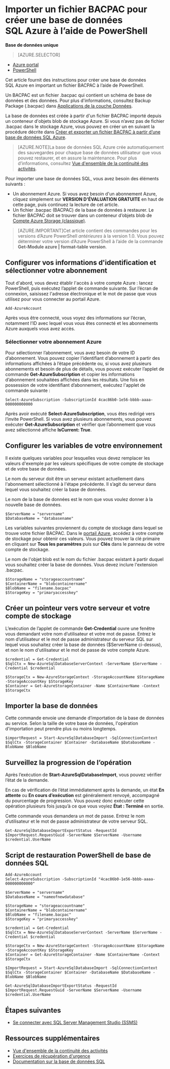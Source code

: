 <properties 
    pageTitle="Importer un fichier BACPAC pour créer une base de données SQL Azure à l’aide de PowerShell" 
    description="Importer un fichier BACPAC pour créer une base de données SQL Azure à l’aide de PowerShell" 
    services="sql-database" 
    documentationCenter="" 
    authors="stevestein" 
    manager="jeffreyg" 
    editor=""/>

<tags
    ms.service="sql-database"
    ms.devlang="NA"
    ms.topic="article"
    ms.tgt_pltfrm="powershell"
    ms.workload="data-management" 
    ms.date="12/01/2015"
    ms.author="sstein"/>

# Importer un fichier BACPAC pour créer une base de données SQL Azure à l’aide de PowerShell

**Base de données unique**

> [AZURE.SELECTOR]
- [Azure portal](sql-database-import.md)
- [PowerShell](sql-database-import-powershell.md)


Cet article fournit des instructions pour créer une base de données SQL Azure en important un fichier BACPAC à l’aide de PowerShell.

Un BACPAC est un fichier .bacpac qui contient un schéma de base de données et des données. Pour plus d'informations, consultez Backup Package (.bacpac) dans [Applications de la couche Données](https://msdn.microsoft.com/library/ee210546.aspx).

La base de données est créée à partir d'un fichier BACPAC importé depuis un conteneur d'objets blob de stockage Azure. Si vous n’avez pas de fichier .bacpac dans le stockage Azure, vous pouvez en créer un en suivant la procédure décrite dans [Créer et exporter un fichier BACPAC à partir d’une base de données SQL Azure](sql-database-export-powershell.md).

> [AZURE.NOTE]La base de données SQL Azure crée automatiquement des sauvegardes pour chaque base de données utilisateur que vous pouvez restaurer, et en assure la maintenance. Pour plus d’informations, consultez [Vue d'ensemble de la continuité des activités](sql-database-business-continuity.md).


Pour importer une base de données SQL, vous avez besoin des éléments suivants :

- Un abonnement Azure. Si vous avez besoin d'un abonnement Azure, cliquez simplement sur **VERSION D'ÉVALUATION GRATUITE** en haut de cette page, puis continuez la lecture de cet article.
- Un fichier .bacpac (BACPAC) de la base de données à restaurer. Le fichier BACPAC doit se trouver dans un conteneur d’objets blob de [Compte Azure Storage (classique)](storage-create-storage-account.md).


> [AZURE.IMPORTANT]Cet article contient des commandes pour les versions d’Azure PowerShell *antérieures* à la version 1.0. Vous pouvez déterminer votre version d’Azure PowerShell à l’aide de la commande **Get-Module azure | format-table version**.



## Configurer vos informations d'identification et sélectionner votre abonnement

Tout d'abord, vous devez établir l'accès à votre compte Azure : lancez PowerShell, puis exécutez l’applet de commande suivante. Sur l’écran de connexion, saisissez l'adresse électronique et le mot de passe que vous utilisez pour vous connecter au portail Azure.

	Add-AzureAccount

Après vous être connecté, vous voyez des informations sur l’écran, notamment l’ID avec lequel vous vous êtes connecté et les abonnements Azure auxquels vous avez accès.


### Sélectionner votre abonnement Azure

Pour sélectionner l’abonnement, vous avez besoin de votre ID d’abonnement. Vous pouvez copier l’identifiant d’abonnement à partir des informations affichées à l’étape précédente ou, si vous avez plusieurs abonnements et besoin de plus de détails, vous pouvez exécuter l’applet de commande **Get-AzureSubscription** et copier les informations d’abonnement souhaitées affichées dans les résultats. Une fois en possession de votre identifiant d’abonnement, exécutez l'applet de commande suivante :

	Select-AzureSubscription -SubscriptionId 4cac86b0-1e56-bbbb-aaaa-000000000000

Après avoir exécuté **Select-AzureSubscription**, vous êtes redirigé vers l’invite PowerShell. Si vous avez plusieurs abonnements, vous pouvez exécuter **Get-AzureSubscription** et vérifier que l’abonnement que vous avez sélectionné affiche **IsCurrent: True**.


## Configurer les variables de votre environnement

Il existe quelques variables pour lesquelles vous devez remplacer les valeurs d'exemple par les valeurs spécifiques de votre compte de stockage et de votre base de données.

Le nom du serveur doit être un serveur existant actuellement dans l'abonnement sélectionné à l'étape précédente. Il s’agit du serveur dans lequel vous souhaitez créer la base de données.

Le nom de la base de données est le nom que vous voulez donner à la nouvelle base de données.

    $ServerName = "servername"
    $DatabaseName = "databasename"


Les variables suivantes proviennent du compte de stockage dans lequel se trouve votre fichier BACPAC. Dans le [portail Azure](https://portal.azure.com), accédez à votre compte de stockage pour obtenir ces valeurs. Vous pouvez trouver la clé primaire en cliquant sur **Tous les paramètres** puis sur **Clés** dans le panneau de votre compte de stockage.

Le nom de l'objet blob est le nom du fichier .bacpac existant à partir duquel vous souhaitez créer la base de données. Vous devez inclure l'extension .bacpac.

    $StorageName = "storageaccountname"
    $ContainerName = "blobcontainername"
    $BlobName = "filename.bacpac"
    $StorageKey = "primaryaccesskey"

## Créer un pointeur vers votre serveur et votre compte de stockage

L’exécution de l’applet de commande **Get-Credential** ouvre une fenêtre vous demandant votre nom d’utilisateur et votre mot de passe. Entrez le nom d’utilisateur et le mot de passe administrateur du serveur SQL sur lequel vous souhaitez créer la base de données ($ServerName ci-dessus), et non le nom d'utilisateur et le mot de passe de votre compte Azure.

    $credential = Get-Credential
    $SqlCtx = New-AzureSqlDatabaseServerContext -ServerName $ServerName -Credential $credential

    $StorageCtx = New-AzureStorageContext -StorageAccountName $StorageName -StorageAccountKey $StorageKey
    $Container = Get-AzureStorageContainer -Name $ContainerName -Context $StorageCtx


## Importer la base de données

Cette commande envoie une demande d’importation de la base de données au service. Selon la taille de votre base de données, l'opération d'importation peut prendre plus ou moins longtemps.

    $importRequest = Start-AzureSqlDatabaseImport -SqlConnectionContext $SqlCtx -StorageContainer $Container -DatabaseName $DatabaseName -BlobName $BlobName
    

## Surveillez la progression de l’opération

Après l’exécution de **Start-AzureSqlDatabaseImport**, vous pouvez vérifier l’état de la demande.

En cas de vérification de l’état immédiatement après la demande, un état **En attente** ou **En cours d’exécution** est généralement renvoyé, accompagné du pourcentage de progression. Vous pouvez donc exécuter cette opération plusieurs fois jusqu’à ce que vous voyiez **État : Terminé** en sortie.

Cette commande vous demandera un mot de passe. Entrez le nom d’utilisateur et le mot de passe administrateur de votre serveur SQL.


    Get-AzureSqlDatabaseImportExportStatus -RequestId $ImportRequest.RequestGuid -ServerName $ServerName -Username $credential.UserName
 


## Script de restauration PowerShell de base de données SQL


    Add-AzureAccount
    Select-AzureSubscription -SubscriptionId "4cac86b0-1e56-bbbb-aaaa-000000000000"
    
    $ServerName = "servername"
    $DatabaseName = "nameofnewdatabase"

    $StorageName = "storageaccountname"
    $ContainerName = "blobcontainername"
    $BlobName = "filename.bacpac"
    $StorageKey = "primaryaccesskey"
    
    $credential = Get-Credential
    $SqlCtx = New-AzureSqlDatabaseServerContext -ServerName $ServerName -Credential $credential
    
    $StorageCtx = New-AzureStorageContext -StorageAccountName $StorageName -StorageAccountKey $StorageKey
    $Container = Get-AzureStorageContainer -Name $ContainerName -Context $StorageCtx
    
    $ImportRequest = Start-AzureSqlDatabaseImport -SqlConnectionContext $SqlCtx -StorageContainer $Container -DatabaseName $DatabaseName -BlobName $BlobName
    
    Get-AzureSqlDatabaseImportExportStatus -RequestId $ImportRequest.RequestGuid -ServerName $ServerName -Username $credential.UserName
    

## Étapes suivantes

- [Se connecter avec SQL Server Management Studio (SSMS)](sql-database-connect-to-database.md)




## Ressources supplémentaires

- [Vue d'ensemble de la continuité des activités](sql-database-business-continuity.md)
- [Exercices de récupération d'urgence](sql-database-disaster-recovery-drills.md)
- [Documentation sur la base de données SQL](https://azure.microsoft.com/documentation/services/sql-database/)

<!---HONumber=AcomDC_1203_2015-->